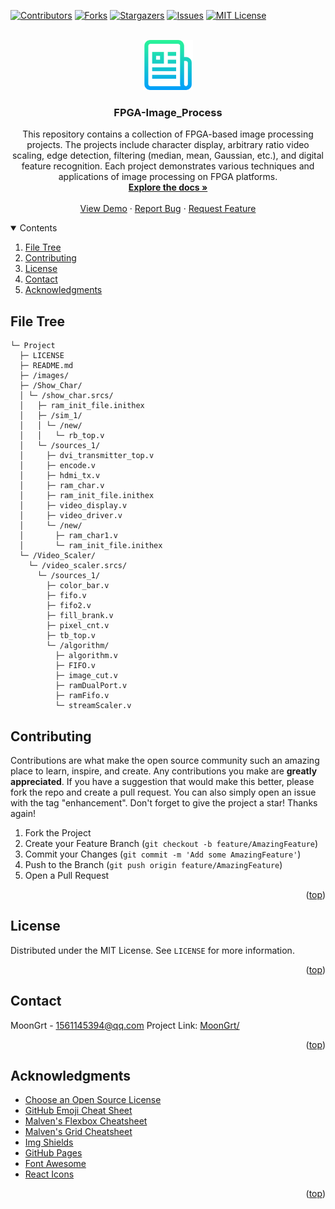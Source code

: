 <div id="top"></div>

[![Contributors][contributors-shield]][contributors-url]
[![Forks][forks-shield]][forks-url]
[![Stargazers][stars-shield]][stars-url]
[![Issues][issues-shield]][issues-url]
[![MIT License][license-shield]][license-url]


<!-- PROJECT LOGO -->
<br />
<div align="center">
	<a href="https://github.com/MoonGrt/FPGA-Image_Process">
	<img src="images/logo.png" alt="Logo" width="80" height="80">
	</a>
<h3 align="center">FPGA-Image_Process</h3>
	<p align="center">
	This repository contains a collection of FPGA-based image processing projects. The projects include character display, arbitrary ratio video scaling, edge detection, filtering (median, mean, Gaussian, etc.), and digital feature recognition. Each project demonstrates various techniques and applications of image processing on FPGA platforms.
	<br />
	<a href="https://github.com/MoonGrt/FPGA-Image_Process"><strong>Explore the docs »</strong></a>
	<br />
	<br />
	<a href="https://github.com/MoonGrt/FPGA-Image_Process">View Demo</a>
	·
	<a href="https://github.com/MoonGrt/FPGA-Image_Process/issues">Report Bug</a>
	·
	<a href="https://github.com/MoonGrt/FPGA-Image_Process/issues">Request Feature</a>
	</p>
</div>


<!-- CONTENTS -->
<details open>
  <summary>Contents</summary>
  <ol>
    <li><a href="#file-tree">File Tree</a></li>
    <li><a href="#contributing">Contributing</a></li>
    <li><a href="#license">License</a></li>
    <li><a href="#contact">Contact</a></li>
    <li><a href="#acknowledgments">Acknowledgments</a></li>
  </ol>
</details>


<!-- FILE TREE -->
## File Tree

```
└─ Project
  ├─ LICENSE
  ├─ README.md
  ├─ /images/
  ├─ /Show_Char/
  │ └─ /show_char.srcs/
  │   ├─ ram_init_file.inithex
  │   ├─ /sim_1/
  │   │ └─ /new/
  │   │   └─ rb_top.v
  │   └─ /sources_1/
  │     ├─ dvi_transmitter_top.v
  │     ├─ encode.v
  │     ├─ hdmi_tx.v
  │     ├─ ram_char.v
  │     ├─ ram_init_file.inithex
  │     ├─ video_display.v
  │     ├─ video_driver.v
  │     └─ /new/
  │       ├─ ram_char1.v
  │       └─ ram_init_file.inithex
  └─ /Video_Scaler/
    └─ /video_scaler.srcs/
      └─ /sources_1/
        ├─ color_bar.v
        ├─ fifo.v
        ├─ fifo2.v
        ├─ fill_brank.v
        ├─ pixel_cnt.v
        ├─ tb_top.v
        └─ /algorithm/
          ├─ algorithm.v
          ├─ FIFO.v
          ├─ image_cut.v
          ├─ ramDualPort.v
          ├─ ramFifo.v
          └─ streamScaler.v

```


<!-- CONTRIBUTING -->
## Contributing
Contributions are what make the open source community such an amazing place to learn, inspire, and create. Any contributions you make are **greatly appreciated**.
If you have a suggestion that would make this better, please fork the repo and create a pull request. You can also simply open an issue with the tag "enhancement".
Don't forget to give the project a star! Thanks again!
1. Fork the Project
2. Create your Feature Branch (`git checkout -b feature/AmazingFeature`)
3. Commit your Changes (`git commit -m 'Add some AmazingFeature'`)
4. Push to the Branch (`git push origin feature/AmazingFeature`)
5. Open a Pull Request
<p align="right">(<a href="#top">top</a>)</p>


<!-- LICENSE -->
## License
Distributed under the MIT License. See `LICENSE` for more information.
<p align="right">(<a href="#top">top</a>)</p>


<!-- CONTACT -->
## Contact
MoonGrt - 1561145394@qq.com
Project Link: [MoonGrt/](https://github.com/MoonGrt/)
<p align="right">(<a href="#top">top</a>)</p>


<!-- ACKNOWLEDGMENTS -->
## Acknowledgments
* [Choose an Open Source License](https://choosealicense.com)
* [GitHub Emoji Cheat Sheet](https://www.webpagefx.com/tools/emoji-cheat-sheet)
* [Malven's Flexbox Cheatsheet](https://flexbox.malven.co/)
* [Malven's Grid Cheatsheet](https://grid.malven.co/)
* [Img Shields](https://shields.io)
* [GitHub Pages](https://pages.github.com)
* [Font Awesome](https://fontawesome.com)
* [React Icons](https://react-icons.github.io/react-icons/search)   
<p align="right">(<a href="#top">top</a>)</p>


<!-- MARKDOWN LINKS & IMAGES -->
<!-- https://www.markdownguide.org/basic-syntax/#reference-style-links -->
[contributors-shield]: https://img.shields.io/github/contributors/MoonGrt/FPGA-Image_Process.svg?style=for-the-badge
[contributors-url]: https://github.com/MoonGrt/FPGA-Image_Process/graphs/contributors
[forks-shield]: https://img.shields.io/github/forks/MoonGrt/FPGA-Image_Process.svg?style=for-the-badge
[forks-url]: https://github.com/MoonGrt/FPGA-Image_Process/network/members
[stars-shield]: https://img.shields.io/github/stars/MoonGrt/FPGA-Image_Process.svg?style=for-the-badge
[stars-url]: https://github.com/MoonGrt/FPGA-Image_Process/stargazers
[issues-shield]: https://img.shields.io/github/issues/MoonGrt/FPGA-Image_Process.svg?style=for-the-badge
[issues-url]: https://github.com/MoonGrt/FPGA-Image_Process/issues
[license-shield]: https://img.shields.io/github/license/MoonGrt/FPGA-Image_Process.svg?style=for-the-badge
[license-url]: https://github.com/MoonGrt/FPGA-Image_Process/blob/master/LICENSE

